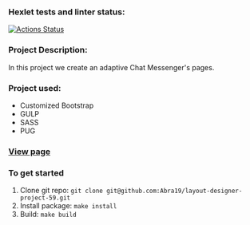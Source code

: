 ### Hexlet tests and linter status:
[![Actions Status](https://github.com/Abra19/layout-designer-project-59/workflows/hexlet-check/badge.svg)](https://github.com/Abra19/layout-designer-project-59/actions)

### Project Description:
In this project we create an adaptive Chat Messenger's pages.

### Project used:
* Customized Bootstrap
* GULP
* SASS
* PUG


### [View page](https://plucky-flag.surge.sh)
### To get started

1. Clone git repo: `git clone git@github.com:Abra19/layout-designer-project-59.git`
2. Install package: `make install`
3. Build: `make build`